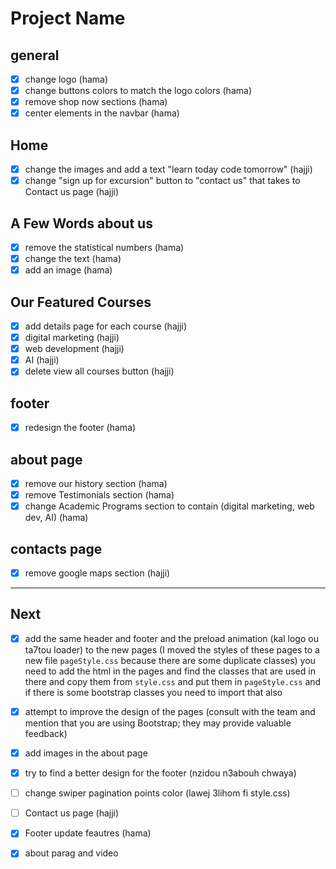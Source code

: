 # Project Name
## general
- [x] change logo (hama)
- [x] change buttons colors to match the logo colors (hama)
- [x] remove shop now sections (hama)
- [x] center elements in the navbar (hama)
## Home
- [x] change the images and add a text "learn today code tomorrow" (hajji)
- [x] change "sign up for excursion" button to "contact us" that takes to Contact us page (hajji)
## A Few Words about us
- [x] remove the statistical numbers (hama)
- [x] change the text (hama)
- [x] add an image (hama)
## Our Featured Courses
- [x] add details page for each course (hajji)
- [x] digital marketing (hajji)
- [x] web development (hajji)
- [x] AI (hajji)
- [x] delete view all courses button (hajji)
## footer
- [x] redesign the footer (hama)

## about page
- [x] remove our history section (hama)
- [x] remove Testimonials section (hama)
- [x] change Academic Programs section to contain (digital marketing, web dev, AI) (hama)
## contacts page
- [x] remove google maps section (hajji)

---


## Next 
- [X] add the same header and footer and the preload animation (kal logo ou ta7tou loader) to the new pages (I moved the styles of these pages to a new file `pageStyle.css` because there are some duplicate classes) you need to add the html in the pages and find the classes that are used in there and copy them from `style.css` and put them in `pageStyle.css` and if there is some bootstrap classes you need to import that also
- [X] attempt to improve the design of the pages (consult with the team and mention that you are using Bootstrap; they may provide valuable feedback)
- [X] add images in the about page
- [X] try to find a better design for the footer (nzidou n3abouh chwaya)
- [ ] change swiper pagination points color (lawej 3lihom fi style.css)
- [ ] Contact us page (hajji) 
- [x] Footer update feautres (hama)
- [x] about parag and video

